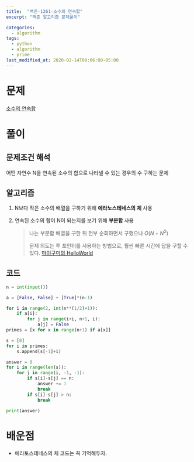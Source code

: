 ```yaml
---
title:  "백준-1261-소수의 연속합"
excerpt: "백준 알고리즘 문제풀이"

categories:
  - algorithm
tags:
  - python
  - algorithm
  - prime
last_modified_at: 2020-02-14T08:06:00-05:00
---
```


# 문제

[소수의 연속합](https://www.acmicpc.net/problem/1644)

# 풀이

## 문제조건 해석

어떤 자연수 N을 연속된 소수의 합으로 나타낼 수 있는 경우의 수 구하는 문제

## 알고리즘

1. N보다 작은 소수의 배열을 구하기 위해 **에라노스테네스의 체** 사용

2. 연속된 소수의 합이 N이 되는지를 보기 위해 **부분합** 사용

   > 나는 부분합 배열을 구한 뒤 전부 순회하면서 구했으나 $O(N+N^2)$
   >
   > 문제 의도는 투 포인터를 사용하는 방법으로, 훨씬 빠른 시간에 답을 구할 수 있다. [마이구미의 HelloWorld](https://mygumi.tistory.com/214)

## 코드

```python
n = int(input())

a = [False, False] + [True]*(n-1)

for i in range(2, int(n**(1/2)+1)):
    if a[i]:
        for j in range(i+i, n+1, i):
            a[j] = False
primes = [x for x in range(n+1) if a[x]]

s = [0]
for i in primes:
    s.append(s[-1]+i)

answer = 0
for i in range(len(s)):
    for j in range(i, -1, -1):
        if s[i]-s[j] == n:
            answer += 1
            break
        if s[i]-s[j] > n:
            break

print(answer)
```
# 배운점

- 에라토스테네스의 체 코드는 꼭 기억해두자.